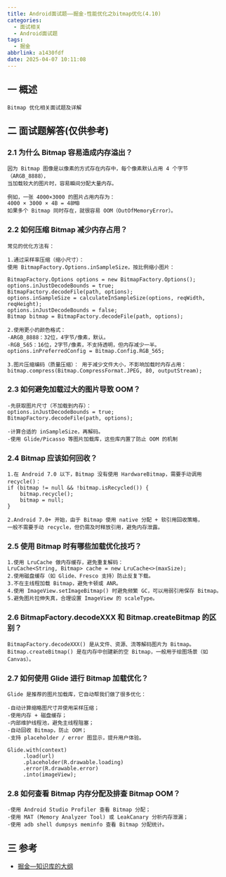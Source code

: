 ```yaml
---
title: Android面试题——掘金-性能优化之bitmap优化(4.10)
categories:
  - 面试相关
  - Android面试题
tags:
  - 掘金
abbrlink: a1430fdf
date: 2025-04-07 10:11:08
---
```

## 一 概述

```
Bitmap 优化相关面试题及详解
```

<!--more-->

## 二 面试题解答(仅供参考)

### 2.1 为什么 Bitmap 容易造成内存溢出？

```
因为 Bitmap 图像是以像素的方式存在内存中，每个像素默认占用 4 个字节（ARGB_8888），
当加载较大的图片时，容易瞬间分配大量内存。

例如，一张 4000×3000 的图片占用内存为：
4000 × 3000 × 4B = 48MB
如果多个 Bitmap 同时存在，就很容易 OOM（OutOfMemoryError）。
```

### 2.2 如何压缩 Bitmap 减少内存占用？

```
常见的优化方法有：

1.通过采样率压缩（缩小尺寸）： 
使用 BitmapFactory.Options.inSampleSize，按比例缩小图片：

BitmapFactory.Options options = new BitmapFactory.Options();
options.inJustDecodeBounds = true;
BitmapFactory.decodeFile(path, options);
options.inSampleSize = calculateInSampleSize(options, reqWidth, reqHeight);
options.inJustDecodeBounds = false;
Bitmap bitmap = BitmapFactory.decodeFile(path, options);

2.使用更小的颜色格式：
-ARGB_8888：32位，4字节/像素，默认。
-RGB_565：16位，2字节/像素，不支持透明，但内存减少一半。
options.inPreferredConfig = Bitmap.Config.RGB_565;

3.图片压缩编码（质量压缩）： 用于减少文件大小，不影响加载时内存占用：
bitmap.compress(Bitmap.CompressFormat.JPEG, 80, outputStream);
```

### 2.3 如何避免加载过大的图片导致 OOM？

```
-先获取图片尺寸（不加载到内存）：
options.inJustDecodeBounds = true;
BitmapFactory.decodeFile(path, options);

-计算合适的 inSampleSize，再解码。
-使用 Glide/Picasso 等图片加载库，这些库内置了防止 OOM 的机制
```

### 2.4 Bitmap 应该如何回收？

```
1.在 Android 7.0 以下，Bitmap 没有使用 HardwareBitmap，需要手动调用 recycle()：
if (bitmap != null && !bitmap.isRecycled()) {
    bitmap.recycle();
    bitmap = null;
}

2.Android 7.0+ 开始，由于 Bitmap 使用 native 分配 + 软引用回收策略，
一般不需要手动 recycle，但仍需及时释放引用，避免内存泄露。
```

### 2.5 使用 Bitmap 时有哪些加载优化技巧？

```
1.使用 LruCache 做内存缓存，避免重复解码：
LruCache<String, Bitmap> cache = new LruCache<>(maxSize);
2.使用磁盘缓存（如 Glide、Fresco 支持）防止反复下载。
3.不在主线程加载 Bitmap，避免卡顿或 ANR。
4.使用 ImageView.setImageBitmap() 时避免频繁 GC，可以用弱引用保存 Bitmap。
5.避免图片拉伸失真，合理设置 ImageView 的 scaleType。
```

### 2.6 BitmapFactory.decodeXXX 和 Bitmap.createBitmap 的区别？

```
BitmapFactory.decodeXXX() 是从文件、资源、流等解码图片为 Bitmap。
Bitmap.createBitmap() 是在内存中创建新的空 Bitmap，一般用于绘图场景（如 Canvas）。
```

### 2.7 如何使用 Glide 进行 Bitmap 加载优化？

```
Glide 是推荐的图片加载库，它自动帮我们做了很多优化：

-自动计算缩略图尺寸并使用采样压缩；
-使用内存 + 磁盘缓存；
-内部维护线程池，避免主线程阻塞；
-自动回收 Bitmap，防止 OOM；
-支持 placeholder / error 图显示，提升用户体验。

Glide.with(context)
     .load(url)
     .placeholder(R.drawable.loading)
     .error(R.drawable.error)
     .into(imageView);
```

### 2.8 如何查看 Bitmap 内存分配及排查 Bitmap OOM？

```
-使用 Android Studio Profiler 查看 Bitmap 分配；
-使用 MAT (Memory Analyzer Tool) 或 LeakCanary 分析内存泄漏；
-使用 adb shell dumpsys meminfo 查看 Bitmap 分配统计。
```


##  三 参考

* [掘金—知识库的大纲](https://juejin.cn/post/7480464724096057381)